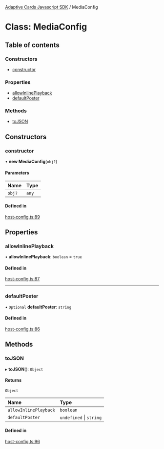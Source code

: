 [Adaptive Cards Javascript SDK](../README.md) / MediaConfig

# Class: MediaConfig

## Table of contents

### Constructors

- [constructor](MediaConfig.md#constructor)

### Properties

- [allowInlinePlayback](MediaConfig.md#allowinlineplayback)
- [defaultPoster](MediaConfig.md#defaultposter)

### Methods

- [toJSON](MediaConfig.md#tojson)

## Constructors

### constructor

• **new MediaConfig**(`obj?`)

#### Parameters

| Name | Type |
| :------ | :------ |
| `obj?` | `any` |

#### Defined in

[host-config.ts:89](https://github.com/asseco-see/AdaptiveCards/blob/1f0afdc45/source/nodejs/adaptivecards/src/host-config.ts#L89)

## Properties

### allowInlinePlayback

• **allowInlinePlayback**: `boolean` = `true`

#### Defined in

[host-config.ts:87](https://github.com/asseco-see/AdaptiveCards/blob/1f0afdc45/source/nodejs/adaptivecards/src/host-config.ts#L87)

___

### defaultPoster

• `Optional` **defaultPoster**: `string`

#### Defined in

[host-config.ts:86](https://github.com/asseco-see/AdaptiveCards/blob/1f0afdc45/source/nodejs/adaptivecards/src/host-config.ts#L86)

## Methods

### toJSON

▸ **toJSON**(): `Object`

#### Returns

`Object`

| Name | Type |
| :------ | :------ |
| `allowInlinePlayback` | `boolean` |
| `defaultPoster` | `undefined` \| `string` |

#### Defined in

[host-config.ts:96](https://github.com/asseco-see/AdaptiveCards/blob/1f0afdc45/source/nodejs/adaptivecards/src/host-config.ts#L96)

